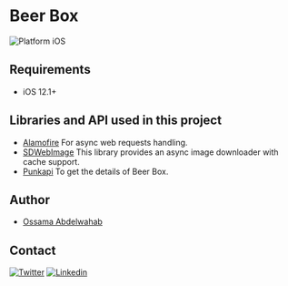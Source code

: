 # Beer Box
<img src="https://img.shields.io/badge/platform-iOS-blue.svg?style=flat" alt="Platform iOS" />

## Requirements

* iOS 12.1+

## Libraries and API used in this project

* [Alamofire](https://github.com/Alamofire/Alamofire) For async web requests handling.
* [SDWebImage](https://github.com/Alamofire/Alamofire) This library provides an async image downloader with cache support.
* [Punkapi](https://punkapi.com) To get the details of Beer Box.

## Author
- [Ossama Abdelwahab](https://github.com/ossab98)

## Contact

[![Twitter](https://img.shields.io/badge/Twitter-@ossab98-red.svg?style=flat)](https://twitter.com/ossab98)
[![Linkedin](https://img.shields.io/badge/Linkedin-@ossab98-blue.svg?style=flat)](https://www.linkedin.com/in/ossab98/)
